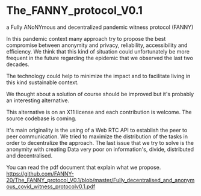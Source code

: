 # The_FANNY_protocol_V0.1
a Fully ANoNYmous and decentralized pandemic witness protocol (FANNY)

In this pandemic context many approach try to propose the best compromise between anonymity and privacy, reliability, accessibility and efficiency. We think that this kind of situation could unfortunately be more frequent in the future regarding the epidemic that we observed the last two decades.

The technology could help to minimize the impact and to facilitate living in this kind sustainable context.

We thought about a solution of course should be improved but it's probably an interesting alternative.

This alternative is on an X11 license and each contribution is welcome. The source codebase is coming.

It's main originality is the using of a Web RTC API to establish the peer to peer communication. We tried to maximize the distribution of the tasks in order to decentralize the approach. The last issue that we try to solve is the anonymity with creating Data very poor on information's, divide, distributed and decentralised.

You can read the pdf document that explain what we propose.
https://github.com/FANNY-20/The_FANNY_protocol_V0.1/blob/master/Fully_decentralised_and_anonymous_covid_witness_protocolv0.1.pdf

